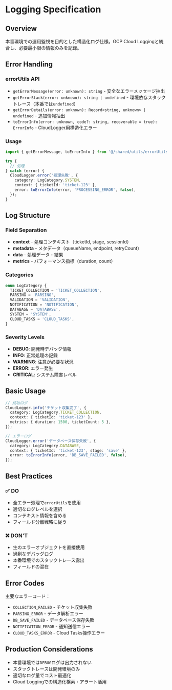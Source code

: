 # Logging Specification

## Overview

本番環境での運用監視を目的とした構造化ログ仕様。GCP Cloud
Loggingと統合し、必要最小限の情報のみを記録。

## Error Handling

### errorUtils API

- `getErrorMessage(error: unknown): string` - 安全なエラーメッセージ抽出
- `getErrorStack(error: unknown): string | undefined` -
  環境依存スタックトレース（本番では`undefined`）
- `getErrorDetails(error: unknown): Record<string, unknown> | undefined` - 追加情報抽出
- `toErrorInfo(error: unknown, code?: string, recoverable = true): ErrorInfo` -
  CloudLogger用構造化エラー

### Usage

```typescript
import { getErrorMessage, toErrorInfo } from '@/shared/utils/errorUtils.ts';

try {
  // 処理
} catch (error) {
  CloudLogger.error('処理失敗', {
    category: LogCategory.SYSTEM,
    context: { ticketId: 'ticket-123' },
    error: toErrorInfo(error, 'PROCESSING_ERROR', false),
  });
}
```

## Log Structure

### Field Separation

- **context** - 処理コンテキスト（ticketId, stage, sessionId）
- **metadata** - メタデータ（queueName, endpoint, retryCount）
- **data** - 処理データ・結果
- **metrics** - パフォーマンス指標（duration, count）

### Categories

```typescript
enum LogCategory {
  TICKET_COLLECTION = 'TICKET_COLLECTION',
  PARSING = 'PARSING',
  VALIDATION = 'VALIDATION',
  NOTIFICATION = 'NOTIFICATION',
  DATABASE = 'DATABASE',
  SYSTEM = 'SYSTEM',
  CLOUD_TASKS = 'CLOUD_TASKS',
}
```

### Severity Levels

- **DEBUG**: 開発時デバッグ情報
- **INFO**: 正常処理の記録
- **WARNING**: 注意が必要な状況
- **ERROR**: エラー発生
- **CRITICAL**: システム障害レベル

## Basic Usage

```typescript
// 成功ログ
CloudLogger.info('チケット収集完了', {
  category: LogCategory.TICKET_COLLECTION,
  context: { ticketId: 'ticket-123' },
  metrics: { duration: 1500, ticketCount: 5 },
});

// エラーログ
CloudLogger.error('データベース保存失敗', {
  category: LogCategory.DATABASE,
  context: { ticketId: 'ticket-123', stage: 'save' },
  error: toErrorInfo(error, 'DB_SAVE_FAILED', false),
});
```

## Best Practices

### ✅ DO

- 全エラー処理で`errorUtils`を使用
- 適切なログレベルを選択
- コンテキスト情報を含める
- フィールド分離戦略に従う

### ❌ DON'T

- 生のエラーオブジェクトを直接使用
- 過剰なデバッグログ
- 本番環境でのスタックトレース露出
- フィールドの混在

## Error Codes

主要なエラーコード：

- `COLLECTION_FAILED` - チケット収集失敗
- `PARSING_ERROR` - データ解析エラー
- `DB_SAVE_FAILED` - データベース保存失敗
- `NOTIFICATION_ERROR` - 通知送信エラー
- `CLOUD_TASKS_ERROR` - Cloud Tasks操作エラー

## Production Considerations

- 本番環境では`DEBUG`ログは出力されない
- スタックトレースは開発環境のみ
- 適切なログ量でコスト最適化
- Cloud Loggingでの構造化検索・アラート活用
